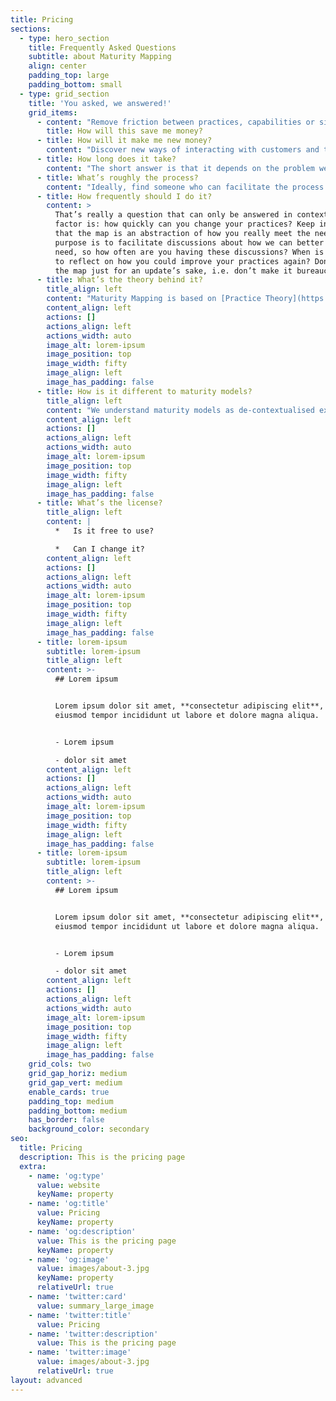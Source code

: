 ```yaml
---
title: Pricing
sections:
  - type: hero_section
    title: Frequently Asked Questions
    subtitle: about Maturity Mapping
    align: center
    padding_top: large
    padding_bottom: small
  - type: grid_section
    title: 'You asked, we answered!'
    grid_items:
      - content: "Remove friction between practices, capabilities or silos of practice (e.g. departments, teams, experts within teams) by highlighting misalignments in how the work is configured.\n\nShorten the time to embed new technologies and ways of working by pointing out what practices have to change and how.\_\n\nFacilitate most organisational change and ensure that the effort is spent effectively by locating where to focus the change effort.\_\n\nInform and support attempts of reorganisation by suggesting how to change the arrangements of practices to deliver the desired outcome.\_\_\n"
        title: How will this save me money?
      - title: How will it make me new money?
        content: "Discover new ways of interacting with customers and the wider environment in which the organisation operates by locating friction between practices and/or capabilities in meeting these needs.\_\_\n\nAllow emergence of new capabilities by setting direction (e.g. articulating a new yet unmet need, i.e. new meaning) and using Maturity Mapping to play through new combinations of existing practices and capabilities to meet that need. In combination with carrying out experiments, this is a deliberate form of exaptation (and making exapting a practice in itself). \_ \n"
      - title: How long does it take?
        content: "The short answer is that it depends on the problem we are trying to solve. Maturity Mapping can be scaled to fit the desired size.\_\n\nA single half day mapping session with a small team around a focused problem can produce new insights and options for improvement. To map the capabilities in an agile software team usually requires 3 workshops of 2-3 hours each when facilitated by a Maturity Mapping expert, plus maybe half a day for the analysis and clean up of the artefacts, if that is desirable.\_\n\nInvestigating the problems in cloud adoption for an operational team serving 8 product teams (i.e. 9 teams of various sizes) can be done in a month. Including experiments into the time frame of the mapping exercise can stretch this to 6-7 weeks of work carried out over a period of 3-4 months (depending on the time it takes to carry out the experiments), with most of the facilitated workshops happening in the 1st half.\_\n\nFor any multi-team engagement, time with the leadership will be required as well, up front to scope and plan the engagement, during the actual mapping activity to reframe some of the scope of the engagement based on the feedback from early mapping sessions and at the end to reflect on what was discovered and how to apply it going forward. Again, these need to be facilitated workshops, so add 2-4 weeks for that. \n"
      - title: What’s roughly the process?
        content: "Ideally, find someone who can facilitate the process who is not part of the organisation (or organisations) in which you are mapping. This is to minimise bias in the facilitation itself.\_\n\nStart by having a good problem statement (or statements) to frame the scope of the exercise, what needs are to be explored and know who has those needs (because you should consult them when validating if improvements were achieved). If possible, you should capture some hypotheses around what you expect to observe on the maps you intend to make.\_\n\nWe suggest starting with collecting the practices that are performed to meet that need on practice cards. Depending on the problem, you might want to add specific attributes for these practices, but make sure you keep the three core attributes (Meaning, Material, How to do it well).\_\n\nThen place the practices on the map and connect them, they should build a network. If you get a linear, or close to linear, connection of practices, you are likely to have missed important aspects of how the need is met. You might need to observe how the work is getting done to discover these. You want to make all practices that are needed to meet the need visible. \n"
      - title: How frequently should I do it?
        content: >
          That’s really a question that can only be answered in context. A first
          factor is: how quickly can you change your practices? Keep in mind
          that the map is an abstraction of how you really meet the need and its
          purpose is to facilitate discussions about how we can better meet that
          need, so how often are you having these discussions? When is it useful
          to reflect on how you could improve your practices again? Don’t update
          the map just for an update’s sake, i.e. don’t make it bureaucratic. 
      - title: What’s the theory behind it?
        title_align: left
        content: "Maturity Mapping is based on [Practice Theory](https://en.wikipedia.org/wiki/Practice_theory) and uses [Simon Wardley’s mapping technique](https://blog.gardeviance.org/2016/07/what-makes-map.html) as its main visualisation method. We were specifically inspired by [Social Practice theory](https://www.research.lancs.ac.uk/portal/en/publications/the-dynamics-of-social-practice-everyday-life-and-how-it-changes\\(6ba37d6d-5a7a-4f02-b7b1-e734ab36ff0c\\)/export.html). It sits within the domain of socio-technical research and analysis and has been influenced by Design (the academic type, as well as some other applications of Design), but we do not claim to be Designers. It has grown out of our own practice as organisational coaches and consultants. We use models from complexity and network research to inform experiments, e.g. [Cynefin](https://cynefin.io/index.php/Main_Page).\n\nUsing the lens of practice theory, we could say that Wardley Mapping has a bias for the *material*, for the “thingness” of what is being mapped and Maturity Mapping has bias for *doing*, the socio-material enactments that enable the things. As Maturity Mapping evolves, we expect that deviation to become more articulate. We are relying on Simon’s technique because we have not (yet) found a better visualisation for maturing practices.\n\nSocial Practice Theory aims to describe a practice by inspecting three elements:\n\n*   Meaning\n\n*   Material\n\n*   Competences\n\nBy *Meaning*\\* \\*\\*\\*we mean to inspect why we are performing the practice. What is its purpose? What outcome does it aim to achieve? What value does it have for practitioners, but also what value does it add to the organisation, its stakeholders and customers.\_\n\nUnder *Material*\\* \\*\\*\\*we mean any physical (and sometimes even meta-physcial) material that is necessary to perform a practice. A practice is performed in a physical space at specific times as an interaction with material (e.g. technology).\_\n\nWith *Competences* we mean any kind of knowledge, *knowing of*, as well as *knowing how*, that is necessary to perform the practice. This includes skills, knowledge of reference systems, categorisations, policies, domain knowledge, social knowledge etc.\_\n\nWhen capturing practice cards, we usually focus on these core elements to the extent that the information is or could be relevant to the problem we explore. Friction can then be observed when either \\*Meanings, Materials \\*or *Competences* (or, of course, a combination thereof) between connected practices do not align. The information from the cards will inform the discussion of how better alignment could be found between those practitioners.\_\_\_\n\nOn the practice card, we decided to replace asking explicitly for competences by asking for “Doing it well’. Answering the question allows us to think about positioning the practice on the Evolution axis as well as implicitly asking for competences.\_\n\nWe often can also describe capabilities with these three elements, which can help understand friction between capabilities. There is a somewhat fractal nature to the lens of practice. We can configure practices into capabilities and practices themselves can often be seen as configurations of smaller practices (e.g. tacit practices or routinized behaviours). Capabilities can then be seen as a higher order system emerging from integrated practices, where their meaning will be different, sometimes transformatively so, but the materials and most required competences will be the same as in the underlying practices.\_\n\nRegarding Simon’s mapping technique, we believe that Maturity Maps are Wardley Maps, i.e. satisfy his criteria for a map, but what we’re mapping is informed by practice theory, i.e. we are taking a different approach than Simon suggests for practices.\_\n\nUsing the lens of practice theory, we could say that Wardley Mapping has a bias for the *material*, for the “thingness” of what is being mapped and Maturity Mapping has bias for *doing*, the socio-material enactments that enable the things. As Maturity Mapping evolves, we expect that deviation to become more articulate. We are relying on Simon’s technique because we have not (yet) found a better visualisation for maturing practices. \n"
        content_align: left
        actions: []
        actions_align: left
        actions_width: auto
        image_alt: lorem-ipsum
        image_position: top
        image_width: fifty
        image_align: left
        image_has_padding: false
      - title: How is it different to maturity models?
        title_align: left
        content: "We understand maturity models as de-contextualised experiences, they are context-free. I.e. the practitioners who create a maturity model are trying to capture the essence of their experience in a way that transcendences the specific contexts in which their experience was gained for the purpose to inform better practice in contexts of those who apply the maturity model. This requires people who want to apply a maturity model to re-contextualise the model to fit the specific environment they’re in.\_\n\nIn our experience, having learned and applied many maturity models (and keep in mind, not all maturity models self-declare as such), one characteristic seems to be always experienced: the ability to re-contextualise the model matters more for a successful application than the depth of expertise in the model. We also often notice that the recontextualisation changes at least some of the model’s assumptions about maturity, because context always matters when we inspect socio-technical dynamics. Therefore some aspects of context that are assumed to be shared by the model are in fact not shared by the context in which it is applied. Also, in context, practices are connected to practices outside of a (context-free) maturity model and those practices influence the maturity of a practice.\_\n\nFrom that perspective, Maturity Mapping is a meta-model, i.e. it is a way in which you can describe AND contextualise any practice-based maturity model. A key difference in Maturity Mapping is that we claim that “better” is only a valid judgement if confirmed by those whose needs we are trying to satisfy by performing the practice and that only practitioners in the context of which we are mapping can make meaningful statements about what is mature or what is not. Maturity mapping will surface faster how any maturity model has to be changed to fit a context than discovering so from failures experienced by practice.\_\n\nThe main difference then to a maturity model is that Maturity Mapping gives you a model that is tailored to your context. It does not even require you to start with an existing maturity model, you can build your own based on your own experience and understanding and it can evolve using the feedback from your efforts of implementing the model.\_\n"
        content_align: left
        actions: []
        actions_align: left
        actions_width: auto
        image_alt: lorem-ipsum
        image_position: top
        image_width: fifty
        image_align: left
        image_has_padding: false
      - title: What’s the license?
        title_align: left
        content: |
          *   Is it free to use?

          *   Can I change it?
        content_align: left
        actions: []
        actions_align: left
        actions_width: auto
        image_alt: lorem-ipsum
        image_position: top
        image_width: fifty
        image_align: left
        image_has_padding: false
      - title: lorem-ipsum
        subtitle: lorem-ipsum
        title_align: left
        content: >-
          ## Lorem ipsum


          Lorem ipsum dolor sit amet, **consectetur adipiscing elit**, sed do
          eiusmod tempor incididunt ut labore et dolore magna aliqua.


          - Lorem ipsum

          - dolor sit amet
        content_align: left
        actions: []
        actions_align: left
        actions_width: auto
        image_alt: lorem-ipsum
        image_position: top
        image_width: fifty
        image_align: left
        image_has_padding: false
      - title: lorem-ipsum
        subtitle: lorem-ipsum
        title_align: left
        content: >-
          ## Lorem ipsum


          Lorem ipsum dolor sit amet, **consectetur adipiscing elit**, sed do
          eiusmod tempor incididunt ut labore et dolore magna aliqua.


          - Lorem ipsum

          - dolor sit amet
        content_align: left
        actions: []
        actions_align: left
        actions_width: auto
        image_alt: lorem-ipsum
        image_position: top
        image_width: fifty
        image_align: left
        image_has_padding: false
    grid_cols: two
    grid_gap_horiz: medium
    grid_gap_vert: medium
    enable_cards: true
    padding_top: medium
    padding_bottom: medium
    has_border: false
    background_color: secondary
seo:
  title: Pricing
  description: This is the pricing page
  extra:
    - name: 'og:type'
      value: website
      keyName: property
    - name: 'og:title'
      value: Pricing
      keyName: property
    - name: 'og:description'
      value: This is the pricing page
      keyName: property
    - name: 'og:image'
      value: images/about-3.jpg
      keyName: property
      relativeUrl: true
    - name: 'twitter:card'
      value: summary_large_image
    - name: 'twitter:title'
      value: Pricing
    - name: 'twitter:description'
      value: This is the pricing page
    - name: 'twitter:image'
      value: images/about-3.jpg
      relativeUrl: true
layout: advanced
---
```

